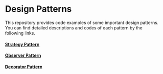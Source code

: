 # Design Patterns

This repository provides code examples of some important design patterns.
You can find detailed descriptions and codes of each pattern by the following links. 

#### [Strategy Pattern](https://github.com/fancyqlx/Design-Patterns/tree/master/src/main/java/fancyqlx/Strategy)

#### [Observer Pattern](./src/main/java/fancyqlx/Observer/)

#### [Decorator Pattern](./src/main/java/fancyqlx/Decorator/)